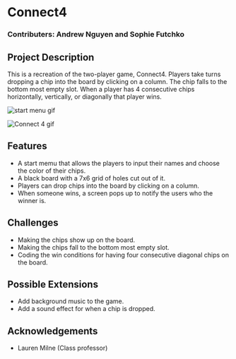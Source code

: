 # Connect4

### Contributers: Andrew Nguyen and Sophie Futchko

## Project Description
This is a recreation of the two-player game, Connect4. Players take turns dropping a chip into the board by clicking on a column. The chip falls to the bottom most empty slot. When a player has 4 consecutive chips horizontally, vertically, or diagonally that player wins.

![start menu gif](https://user-images.githubusercontent.com/57144771/170408923-c0a8c601-a7b2-4ef0-9c20-7c43e994deca.gif)

![Connect 4 gif](https://user-images.githubusercontent.com/57144771/170407727-e3f17424-3ad5-4838-b4be-11637ec99b2c.gif)

## Features
- A start memu that allows the players to input their names and choose the color of their chips.
- A black board with a 7x6 grid of holes cut out of it. 
- Players can drop chips into the board by clicking on a column.
- When someone wins, a screen pops up to notify the users who the winner is.

## Challenges
- Making the chips show up on the board.
- Making the chips fall to the bottom most empty slot.
- Coding the win conditions for having four consecutive diagonal chips on the board.

## Possible Extensions
- Add background music to the game.
- Add a sound effect for when a chip is dropped.

## Acknowledgements
- Lauren Milne (Class professor)
